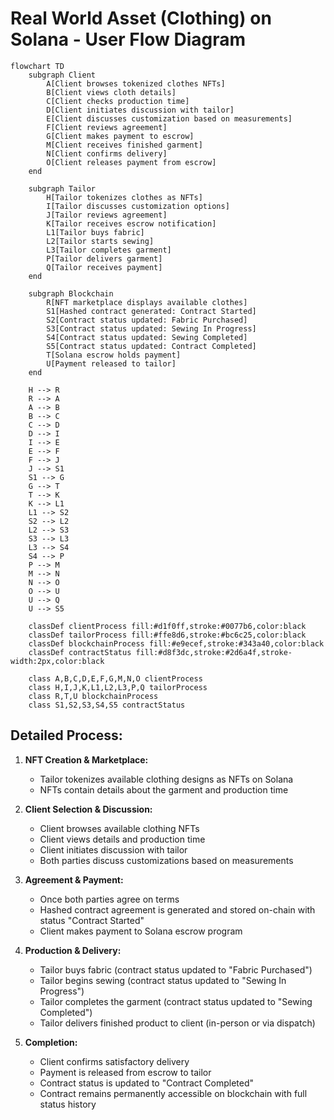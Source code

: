 # Real World Asset (Clothing) on Solana - User Flow Diagram

```mermaid
flowchart TD
    subgraph Client
        A[Client browses tokenized clothes NFTs]
        B[Client views cloth details]
        C[Client checks production time]
        D[Client initiates discussion with tailor]
        E[Client discusses customization based on measurements]
        F[Client reviews agreement]
        G[Client makes payment to escrow]
        M[Client receives finished garment]
        N[Client confirms delivery]
        O[Client releases payment from escrow]
    end

    subgraph Tailor
        H[Tailor tokenizes clothes as NFTs]
        I[Tailor discusses customization options]
        J[Tailor reviews agreement]
        K[Tailor receives escrow notification]
        L1[Tailor buys fabric]
        L2[Tailor starts sewing]
        L3[Tailor completes garment]
        P[Tailor delivers garment]
        Q[Tailor receives payment]
    end

    subgraph Blockchain
        R[NFT marketplace displays available clothes]
        S1[Hashed contract generated: Contract Started]
        S2[Contract status updated: Fabric Purchased]
        S3[Contract status updated: Sewing In Progress]
        S4[Contract status updated: Sewing Completed]
        S5[Contract status updated: Contract Completed]
        T[Solana escrow holds payment]
        U[Payment released to tailor]
    end

    H --> R
    R --> A
    A --> B
    B --> C
    C --> D
    D --> I
    I --> E
    E --> F
    F --> J
    J --> S1
    S1 --> G
    G --> T
    T --> K
    K --> L1
    L1 --> S2
    S2 --> L2
    L2 --> S3
    S3 --> L3
    L3 --> S4
    S4 --> P
    P --> M
    M --> N
    N --> O
    O --> U
    U --> Q
    U --> S5

    classDef clientProcess fill:#d1f0ff,stroke:#0077b6,color:black
    classDef tailorProcess fill:#ffe8d6,stroke:#bc6c25,color:black
    classDef blockchainProcess fill:#e9ecef,stroke:#343a40,color:black
    classDef contractStatus fill:#d8f3dc,stroke:#2d6a4f,stroke-width:2px,color:black

    class A,B,C,D,E,F,G,M,N,O clientProcess
    class H,I,J,K,L1,L2,L3,P,Q tailorProcess
    class R,T,U blockchainProcess
    class S1,S2,S3,S4,S5 contractStatus
```

## Detailed Process:

1. **NFT Creation & Marketplace:**
   - Tailor tokenizes available clothing designs as NFTs on Solana
   - NFTs contain details about the garment and production time

2. **Client Selection & Discussion:**
   - Client browses available clothing NFTs
   - Client views details and production time
   - Client initiates discussion with tailor
   - Both parties discuss customizations based on measurements

3. **Agreement & Payment:**
   - Once both parties agree on terms
   - Hashed contract agreement is generated and stored on-chain with status "Contract Started"
   - Client makes payment to Solana escrow program

4. **Production & Delivery:**
   - Tailor buys fabric (contract status updated to "Fabric Purchased")
   - Tailor begins sewing (contract status updated to "Sewing In Progress")
   - Tailor completes the garment (contract status updated to "Sewing Completed")
   - Tailor delivers finished product to client (in-person or via dispatch)

5. **Completion:**
   - Client confirms satisfactory delivery
   - Payment is released from escrow to tailor
   - Contract status is updated to "Contract Completed"
   - Contract remains permanently accessible on blockchain with full status history 